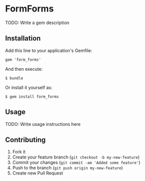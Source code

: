 # FormForms

TODO: Write a gem description

## Installation

Add this line to your application's Gemfile:

    gem 'form_forms'

And then execute:

    $ bundle

Or install it yourself as:

    $ gem install form_forms

## Usage

TODO: Write usage instructions here

## Contributing

1. Fork it
2. Create your feature branch (`git checkout -b my-new-feature`)
3. Commit your changes (`git commit -am 'Added some feature'`)
4. Push to the branch (`git push origin my-new-feature`)
5. Create new Pull Request
